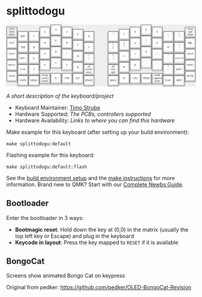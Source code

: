 # splittodogu

![splittodogu](Images/Layout_Default.png)

*A short description of the keyboard/project*

* Keyboard Maintainer: [Timo Strube](https://github.com/tstrube)
* Hardware Supported: *The PCBs, controllers supported*
* Hardware Availability: *Links to where you can find this hardware*

Make example for this keyboard (after setting up your build environment):

    make splittodogu:default

Flashing example for this keyboard:

    make splittodogu:default:flash

See the [build environment setup](https://docs.qmk.fm/#/getting_started_build_tools) and the [make instructions](https://docs.qmk.fm/#/getting_started_make_guide) for more information. Brand new to QMK? Start with our [Complete Newbs Guide](https://docs.qmk.fm/#/newbs).

## Bootloader

Enter the bootloader in 3 ways:

* **Bootmagic reset**: Hold down the key at (0,0) in the matrix (usually the top left key or Escape) and plug in the keyboard
* **Keycode in layout**: Press the key mapped to `RESET` if it is available

## BongoCat
Screens show animated Bongo Cat on keypress

Original from pedker:
https://github.com/pedker/OLED-BongoCat-Revision
